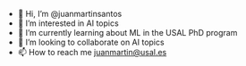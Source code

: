 - 👋 Hi, I’m @juanmartinsantos
- 👀 I’m interested in AI topics 
- 🌱 I’m currently learning about ML in the USAL PhD program
- 💞️ I’m looking to collaborate on AI topics 
- 📫 How to reach me juanmartin@usal.es

<!---
juanmartinsantos/juanmartinsantos is a ✨ special ✨ repository because its `README.md` (this file) appears on your GitHub profile.
You can click the Preview link to take a look at your changes.
--->
